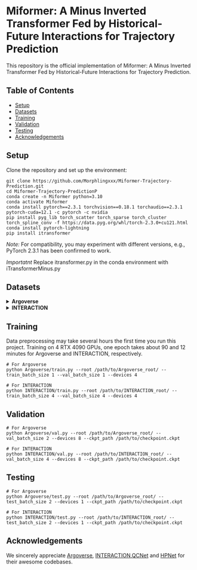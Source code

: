 # Miformer: A Minus Inverted Transformer Fed by Historical-Future Interactions for Trajectory Prediction
This repository is the official implementation of Miformer: A Minus Inverted Transformer Fed by Historical-Future Interactions for Trajectory Prediction.

## Table of Contents
+ [Setup](#setup)
+ [Datasets](#datasets)
+ [Training](#training)
+ [Validation](#validation)
+ [Testing](#testing)
+ [Acknowledgements](#acknowledgements)

## Setup
Clone the repository and set up the environment:
```
git clone https://github.com/Morphlingxxx/Miformer-Trajectory-Prediction.git
cd Miformer-Trajectory-PredictionP
conda create -n Miformer python=3.10
conda activate Miformer
conda install pytorch==2.3.1 torchvision==0.18.1 torchaudio==2.3.1 pytorch-cuda=12.1 -c pytorch -c nvidia
pip install pyg_lib torch_scatter torch_sparse torch_cluster torch_spline_conv -f https://data.pyg.org/whl/torch-2.3.0+cu121.html
conda install pytorch-lightning
pip install itransformer
```
*Note:* For compatibility, you may experiment with different versions, e.g., PyTorch 2.3.1 has been confirmed to work.

*Importatnt*
Replace itransformer.py in the conda environment with iTransformerMinus.py

## Datasets

<details>
<summary><b>Argoverse</b></summary>
<p>

1. Download the [Argoverse Motion Forecasting Dataset v1.1](https://www.argoverse.org/av1.html#download-link). After downloading and extracting the tar.gz files, organize the dataset directory as follows:

```
/path/to/Argoverse_root/
├── train/
│   └── data/
│       ├── 1.csv
│       ├── 2.csv
│       ├── ...
└── val/
    └── data/
        ├── 1.csv
        ├── 2.csv
        ├── ...
```

2. Install the [Argoverse API](https://github.com/argoverse/argoverse-api).

</p>
</details>

<details>
<summary><b>INTERACTION</b></summary>
<p>

1. Download the [INTERACTION Dataset v1.2](https://interaction-dataset.com/). Here, we only need the data for the multi-agent tracks. After downloading and extracting the zip files, organize the dataset directory as follows:

```
/path/to/INTERACTION_root/
├── maps/
├── test_conditional-multi-agent/
├── test_multi-agent/
├── train/
│   ├── DR_CHN_Merging_ZS0_train
│   ├── ...
└── val/
    ├── DR_CHN_Merging_ZS0_val
    ├── ...

```

2. Install the map dependency [lanelet2](https://github.com/fzi-forschungszentrum-informatik/Lanelet2):
```
pip install lanelet2==1.2.1
```

</p>
</details>


## Training
Data preprocessing may take several hours the first time you run this project. Training on 4 RTX 4090 GPUs, one epoch takes about 90 and 12 minutes for Argoverse and INTERACTION, respectively.
```
# For Argoverse
python Argoverse/train.py --root /path/to/Argoverse_root/ --train_batch_size 1 --val_batch_size 1 --devices 4

# For INTERACTION
python INTERACTION/train.py --root /path/to/INTERACTION_root/ --train_batch_size 4 --val_batch_size 4 --devices 4
```

## Validation
```
# For Argoverse
python Argoverse/val.py --root /path/to/Argoverse_root/ --val_batch_size 2 --devices 8 --ckpt_path /path/to/checkpoint.ckpt

# For INTERACTION
python INTERACTION/val.py --root /path/to/INTERACTION_root/ --val_batch_size 4 --devices 8 --ckpt_path /path/to/checkpoint.ckpt
```

## Testing
```
# For Argoverse
python Argoverse/test.py --root /path/to/Argoverse_root/ --test_batch_size 2 --devices 1 --ckpt_path /path/to/checkpoint.ckpt

# For INTERACTION
python INTERACTION/test.py --root /path/to/INTERACTION_root/ --test_batch_size 2 --devices 1 --ckpt_path /path/to/checkpoint.ckpt
```

## Acknowledgements
We sincerely appreciate [Argoverse](https://github.com/argoverse/argoverse-api), [INTERACTION](https://github.com/interaction-dataset/interaction-dataset),[QCNet](https://github.com/ZikangZhou/QCNet) and [HPNet]([git@github.com:XiaolongTang23/HPNet](https://github.com/XiaolongTang23/HPNet?tab=readme-ov-file))  for their awesome codebases.
